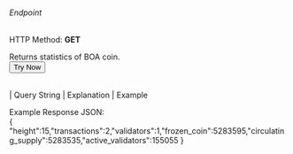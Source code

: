 <h6>Endpoint</h6>

<p id="endpoint"></p>

HTTP Method: **GET**

Returns statistics of BOA coin.
</br>
<button class="md-button" onclick="tryNow()">Try Now</button>
<script>
   document.getElementById("endpoint").innerHTML =`https://dev-stoa-boascan.bosagora.com/boa-stats`
    function tryNow(){
        document.getElementById("showResult").innerHTML =""
        document.getElementById("endpoint").innerHTML =""
        fetch(`https://dev-stoa-boascan.bosagora.com/boa-stats`).then((res) => {
            res.json().then((res) => {
                document.getElementById("showResult").innerHTML = JSON.stringify(res)
                document.getElementById("endpoint").innerHTML =`https://dev-stoa-boascan.bosagora.com/boa-stats`
                })
        }).catch((err) => {
            console.log(err)
        })
    }
</script>
<p id="showResult"></p>
<br/>
| Query String | Explanation | Example    

<br/>

Example Response JSON:<br/>
{
    "height":15,"transactions":2,"validators":1,"frozen_coin":5283595,"circulating_supply":5283535,"active_validators":155055
}